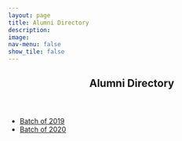```yaml
---
layout: page
title: Alumni Directory
description: 
image: 
nav-menu: false
show_tile: false
---
```


<!-- Main -->
<div id="main" class="alt">

<!-- One -->
<section id="one">
	<div class="inner">
		<header class="major">
			<h2>Alumni Directory</h2>
		</header>

<!-- Content -->
<ul>
	<li><a href="https://epdampiitb.github.io/p/kaleidoscope/alumni/2019.html">Batch of 2019</a></li>
	<li><a href="https://epdampiitb.github.io/p/kaleidoscope/alumni/2020.html">Batch of 2020</a></li>
</ul>
